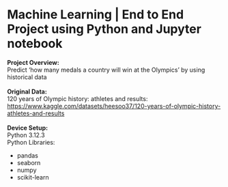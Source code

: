 # Machine Learning | End to End Project using Python and Jupyter notebook
<b>Project Overview:</b><br>
Predict ‘how many medals a country will win at the Olympics’ by using historical data
<br><br>
<b>Original Data:</b><br>
120 years of Olympic history: athletes and results: https://www.kaggle.com/datasets/heesoo37/120-years-of-olympic-history-athletes-and-results
<br><br>
<b>Device Setup:</b><br>
Python 3.12.3 <br>
Python Libraries:<br>
 - pandas
 - seaborn
 - numpy
 - scikit-learn



